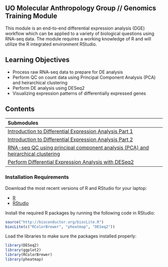 ## UO Molecular Anthropology Group // Genomics Training Module

This module is an end-to-end differential expression analysis (DGE) workflow which can be applied to a variety of biological questions using RNA-seq data. The module requires a working knowledge of R and will utilize the R integrated environment RStudio.

## Learning Objectives

- Process raw RNA-seq data to prepare for DE analysis
- Perform QC on count data using Principal Component Analysis (PCA) and heirarchical clustering
- Perform DE analysis using DESeq2
- Visualizing expression patterns of differentially expressed genes

## Contents

| Submodules            | 
|:------------------------|
|[Introduction to Differential Expression Analysis Part 1](Submodule/Intro_DE_pt1.md)
|[Introduction to Differential Expression Analysis Part 2](Submodule/Intro_DE_pt2.md)
|[RNA-seq QC using principal component analysis (PCA) and heirarchical clustering](Submodule/QC_sample_clustering.md)
|[Perform Differential Expression Analysis with DESeq2](Submodule/Perform_DE_analysis.md)

### Installation Requirements
Download the most recent versions of R and RStudio for your laptop:

 - [R](http://lib.stat.cmu.edu/R/CRAN/) 
 - [RStudio](https://www.rstudio.com/products/rstudio/download/#download)
 
Install the required R packages by running the following code in RStudio:

```r
source("http://bioconductor.org/biocLite.R") 
biocLite(c("RColorBrewer", "pheatmap", "DESeq2"))
```

Load the libraries to make sure the packages installed properly:

```r
library(DESeq2)
library(ggplot2)
library(RColorBrewer)
library(pheatmap)
```
